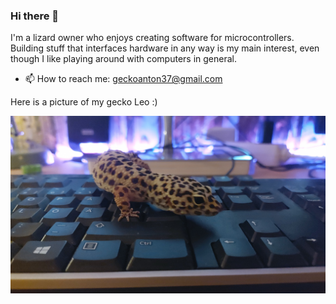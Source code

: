 ### Hi there 👋

I'm a lizard owner who enjoys creating software for microcontrollers. Building stuff that interfaces hardware in any way is my main interest, even though I like playing around with computers in general.

- 📫 How to reach me: geckoanton37@gmail.com

Here is a picture of my gecko Leo :)

<p align="left">
  <img src="leo.jpg" width="512" alt="Leo">
</p>

<!--
**antongecko/antongecko** is a ✨ _special_ ✨ repository because its `README.md` (this file) appears on your GitHub profile.

Here are some ideas to get you started:

- 🔭 I’m currently working on ...
- 🌱 I’m currently learning ...
- 👯 I’m looking to collaborate on ...
- 🤔 I’m looking for help with ...
- 💬 Ask me about ...

- 😄 Pronouns: ...
- ⚡ Fun fact: ...
-->
